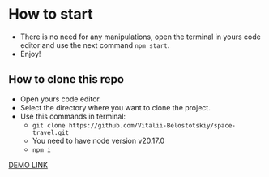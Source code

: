 # How to start

- There is no need for any manipulations, open the terminal in yours code editor and use the next command `npm start`.
- Enjoy!

## How to clone this repo

- Open yours code editor.
- Select the directory where you want to clone the project.
- Use this commands in terminal:
  - `git clone https://github.com/Vitalii-Belostotskiy/space-travel.git`
  - You need to have node version v20.17.0
  - `npm i`

[DEMO LINK](https://github.com/Vitalii-Belostotskiy/space-travel.git)